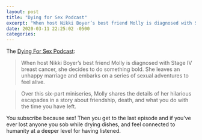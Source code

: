 ```yaml
---
layout: post
title: "Dying for Sex Podcast"
excerpt: "When host Nikki Boyer’s best friend Molly is diagnosed with Stage IV breast cancer, she decides to do something bold..."
date: 2020-03-11 22:25:02 -0500
categories: 
---
```


The [Dying For Sex Podcast](https://wondery.com/shows/dying-for-sex/):

>When host Nikki Boyer’s best friend Molly is diagnosed with Stage IV breast cancer, she decides to do something bold. She leaves an unhappy marriage and embarks on a series of sexual adventures to feel alive.

>Over this six-part miniseries, Molly shares the details of her hilarious escapades in a story about friendship, death, and what you do with the time you have left.

You subscribe because sex! Then you get to the last episode and if you've ever lost anyone you sob while drying dishes, and feel connected to humanity at a deeper level for having listened.
